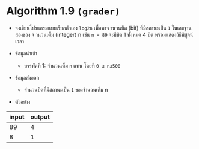 # Algorithm 1.9 `(grader)`

- จงเขียนโปรแกรมแบบเรียกตัวเอง `log2n` เพื่อหาจ านวนบิต (bit) ที่มีสถานะเป็น `1` ในเลขฐานสองของ
จ านวนเต็ม (integer) n เช่น `n = 89` จะมีบิต 1 ทั้งหมด 4 บิต พร้อมแสดงวิธีพิสูจน์เวลา

- ข้อมูลนำเข้า

  - บรรทัดที่ 1: จำนวนเต็ม  `n` แทน โดยที่ `0 ≤ n≤500`

- ข้อมูลส่งออก

  - จำนวนบิตที่มีสถานะเป็น `1` ของจำนวนเต็ม n

- ตัวอย่าง

| input | output |
| ------ | ------ |
| 89    | 4 |
| 8     | 1 |
